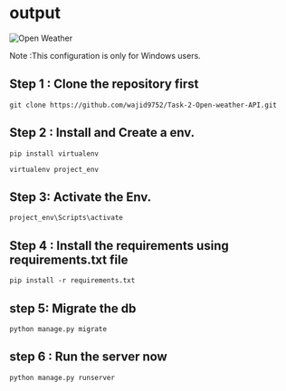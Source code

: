 
# output

![Open Weather](https://github.com/wajid9752/Task-2-Open-weather-API/assets/68110483/e02f5a7b-6feb-4045-856e-7ca00c0458f3)


Note :This configuration is only for Windows users.



## Step 1 : Clone the repository first

```
git clone https://github.com/wajid9752/Task-2-Open-weather-API.git
```


## Step 2 : Install and Create a env.


```
pip install virtualenv 
```

```
virtualenv project_env
```

## Step 3: Activate the Env.

```
project_env\Scripts\activate
```

## Step 4 : Install the requirements using requirements.txt file

```
pip install -r requirements.txt
```

## step 5: Migrate the db 

```
python manage.py migrate
```


## step 6 : Run the server now 
```
python manage.py runserver
```
